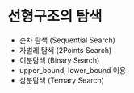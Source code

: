 # 선형구조의 탐색
- 순차 탐색 (Sequential Search)
- 자벌레 탐색 (2Points Search)
- 이분탐색 (Binary Search)
- upper_bound, lower_bound 이용
- 삼분탐색 (Ternary Search)